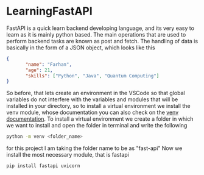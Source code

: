 # LearningFastAPI 

FastAPI is a quick learn backend developing language, and its very easy to learn as it is mainly python based. The main operations that are used to perform backend tasks are known as post and fetch.
The handling of data is basically in the form of a JSON object, which looks like this

 ```json
{ 
        "name": "Farhan",
        "age": 21,
        "skills": ["Python", "Java", "Quantum Computing"] 
}
 ```
 So before, that lets create an environment in the VSCode so that global variables do not interfere with the variables and modules that will be installed in your directory, so to install a virtual environment we install the venv module, whose documentation you can also check on the [venv documentation](https://docs.python.org/3/library/venv.html).
 To install a virtual environment we create a folder in which we want to install and open the folder in terminal and write the following 

 ```bash
python -m venv <folder_name>
```

for this project I am taking the folder name to be as "fast-api"
Now we install the most necessary module, that is fastapi

```bash
pip install fastapi uvicorn
```